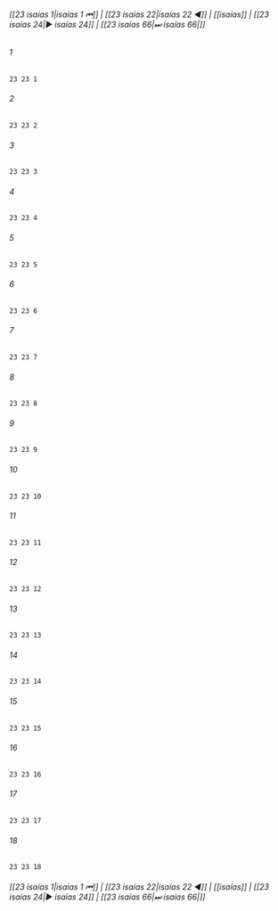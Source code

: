 
###### [[23 isaías 1|isaías 1 ⏮]] | [[23 isaías 22|isaías 22 ◀]] | [[isaías]] | [[23 isaías 24|▶ isaías 24]] | [[23 isaías 66|⏭ isaías 66|]]

###### 1
``` verse
23 23 1 
```
###### 2
``` verse
23 23 2 
```
###### 3
``` verse
23 23 3 
```
###### 4
``` verse
23 23 4 
```
###### 5
``` verse
23 23 5 
```
###### 6
``` verse
23 23 6 
```
###### 7
``` verse
23 23 7 
```
###### 8
``` verse
23 23 8 
```
###### 9
``` verse
23 23 9 
```
###### 10
``` verse
23 23 10 
```
###### 11
``` verse
23 23 11 
```
###### 12
``` verse
23 23 12 
```
###### 13
``` verse
23 23 13 
```
###### 14
``` verse
23 23 14 
```
###### 15
``` verse
23 23 15 
```
###### 16
``` verse
23 23 16 
```
###### 17
``` verse
23 23 17 
```
###### 18
``` verse
23 23 18 
```

###### [[23 isaías 1|isaías 1 ⏮]] | [[23 isaías 22|isaías 22 ◀]] | [[isaías]] | [[23 isaías 24|▶ isaías 24]] | [[23 isaías 66|⏭ isaías 66|]]

